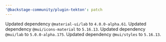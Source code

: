 ```yaml
---
'@backstage-community/plugin-tekton': patch
---
```


Updated dependency `@material-ui/lab` to `4.0.0-alpha.61`.
Updated dependency `@mui/icons-material` to `5.16.13`.
Updated dependency `@mui/lab` to `5.0.0-alpha.175`.
Updated dependency `@mui/styles` to `5.16.13`.
